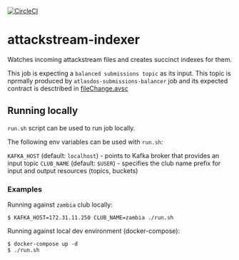[![CircleCI](https://circleci.com/gh/packetloop/attackstream-indexer.svg?style=svg)](https://circleci.com/gh/packetloop/attackstream-indexer)

# attackstream-indexer

Watches incoming attackstream files and creates succinct indexes for them.

This job is expecting a `balanced submissions topic` as its input.
This topic is nprmally produced by `atlasdos-submissions-balancer` job and its expected contract is desctribed in [fileChange.avsc](contract/fileChange.avsc)

## Running locally
`run.sh` script can be used to run job locally.

The following env variables can be used with `run.sh`:

`KAFKA_HOST` (default: `localhost`) - points to Kafka broker that provides an input topic
`CLUB_NAME` (default: `$USER`) - specifies the club name prefix for input and output resources (topics, buckets)

### Examples

Running against `zambia` club locally:

```
$ KAFKA_HOST=172.31.11.250 CLUB_NAME=zambia ./run.sh
```


Running against local dev environment (docker-compose):
```
$ docker-compose up -d
$ ./run.sh
```
